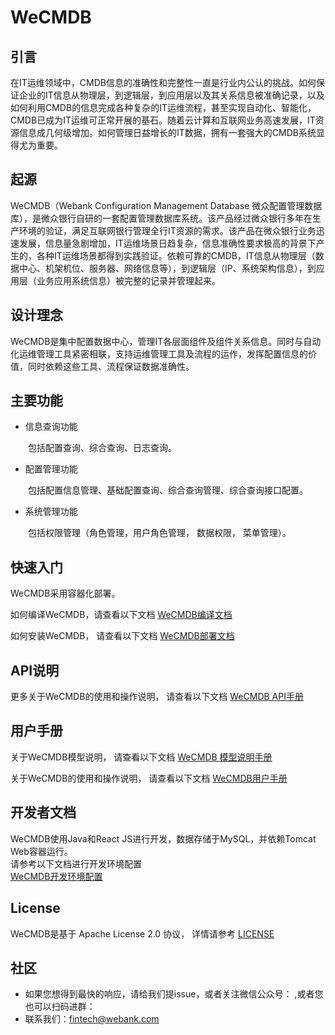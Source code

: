 # WeCMDB

## 引言
在IT运维领域中，CMDB信息的准确性和完整性一直是行业内公认的挑战。如何保证企业的IT信息从物理层，到逻辑层，到应用层以及其关系信息被准确记录，以及如何利用CMDB的信息完成各种复杂的IT运维流程，甚至实现自动化、智能化，CMDB已成为IT运维可正常开展的基石。随着云计算和互联网业务高速发展，IT资源信息成几何级增加。如何管理日益增长的IT数据，拥有一套强大的CMDB系统显得尤为重要。

## 起源
WeCMDB（Webank Configuration Management Database 微众配置管理数据库），是微众银行自研的一套配置管理数据库系统。该产品经过微众银行多年在生产环境的验证，满足互联网银行管理全行IT资源的需求。该产品在微众银行业务迅速发展，信息量急剧增加，IT运维场景日趋复杂，信息准确性要求极高的背景下产生的，各种IT运维场景都得到实践验证。依赖可靠的CMDB，IT信息从物理层（数据中心、机架机位、服务器、网络信息等），到逻辑层（IP、系统架构信息），到应用层（业务应用系统信息）被完整的记录并管理起来。

## 设计理念

WeCMDB是集中配置数据中心，管理IT各层面组件及组件关系信息。同时与自动化运维管理工具紧密相联，支持运维管理工具及流程的运作，发挥配置信息的价值，同时依赖这些工具、流程保证数据准确性。

## 主要功能
- 信息查询功能

&ensp;&ensp;&ensp;&ensp;包括配置查询、综合查询、日志查询。

- 配置管理功能

&ensp;&ensp;&ensp;&ensp;包括配置信息管理、基础配置查询、综合查询管理、综合查询接口配置。

- 系统管理功能

&ensp;&ensp;&ensp;&ensp;包括权限管理（角色管理，用户角色管理， 数据权限， 菜单管理）。

## 快速入门
WeCMDB采用容器化部署。

如何编译WeCMDB，请查看以下文档
[WeCMDB编译文档](cmdb-wiki/docs/install/wecmdb_compile_guide.md)

如何安装WeCMDB， 请查看以下文档
[WeCMDB部署文档](cmdb-wiki/docs/install/wecmdb_install_guide.md)

## API说明
更多关于WeCMDB的使用和操作说明， 请查看以下文档
[WeCMDB API手册](cmdb-wiki/docs/api/wecmdb_api_guide.md)

## 用户手册
关于WeCMDB模型说明， 请查看以下文档
[WeCMDB 模型说明手册](cmdb-wiki/docs/manual/wecmdb_model_guide.md)

关于WeCMDB的使用和操作说明， 请查看以下文档
[WeCMDB用户手册](cmdb-wiki/docs/manual/wecmdb_user_guide.md)

## 开发者文档
WeCMDB使用Java和React JS进行开发，数据存储于MySQL，并依赖Tomcat Web容器运行。<br>请参考以下文档进行开发环境配置<br>
[WeCMDB开发环境配置](cmdb-wiki/docs/manual/wecmdb_dev_setup_guide.md)

## License
WeCMDB是基于 Apache License 2.0 协议， 详情请参考
[LICENSE](LICENSE)

## 社区
- 如果您想得到最快的响应，请给我们提issue，或者关注微信公众号： ,或者您也可以扫码进群：
- 联系我们：fintech@webank.com